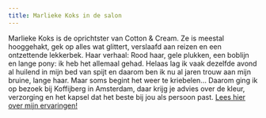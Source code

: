 ```yaml
---
title: Marlieke Koks in de salon
---
```



Marlieke Koks is de oprichtster van Cotton & Cream. Ze is meestal hooggehakt, gek op alles wat glittert, verslaafd aan reizen en een ontzettende lekkerbek. Haar verhaal: Rood haar, gele plukken, een boblijn en lange pony: ik heb het allemaal gehad. Helaas lag ik vaak dezelfde avond al huilend in mijn bed van spijt en daarom ben ik nu al jaren trouw aan mijn bruine, lange haar. Maar soms begint het weer te kriebelen… Daarom ging ik op bezoek bij Koffijberg in Amsterdam, daar krijg je advies over de kleur, verzorging en het kapsel dat het beste bij jou als persoon past. [Lees hier over mijn ervaringen!](http://cottonandcream.nl/koffijberg-amsterdam/)
